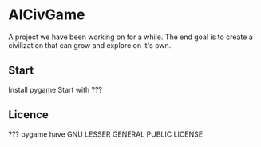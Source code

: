 AICivGame
=========

A project we have been working on for a while. The end goal is to create a
civilization that can grow and explore on it's own.

Start
-----

Install pygame
Start with ???

Licence
-------
???
pygame have GNU LESSER GENERAL PUBLIC LICENSE
